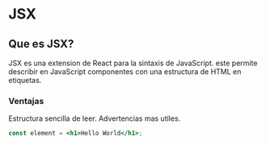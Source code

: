 # JSX

## Que es JSX?
JSX es una extension de React para la sintaxis de JavaScript.
este permite describir en JavaScript componentes con una 
estructura de HTML en etiquetas.

### Ventajas
Estructura sencilla de leer.
Advertencias mas utiles.

```jsx
const element = <h1>Hello World</h1>;